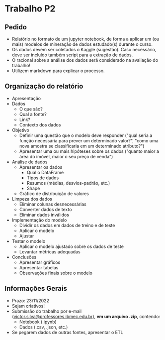 # Trabalho P2

## Pedido

- Relatório no formato de um jupyter notebook, de forma a aplicar um (ou mais) modelos de mineração de dados estudado(s) durante o curso.
- Os dados devem ser coletados o Kaggle (sugestão). Caso necessário, deve ser incluído também script para a extração de dados.
- O racional sobre a análise dos dados será considerado na avaliação do trabalho!
- Utilizem markdown para explicar o processo.

## Organização do relatório

- Apresentação
- Dados
  - O que são?
  - Qual a fonte?
  - Link?
  - Contexto dos dados
- Objetivo
  - Definir uma questão que o modelo deve responder ("qual seria a função necessária para prever um determinado valor?", "como uma nova amostra se classificaria em um determinado atributo?")
  - Apresentar uma ou mais hipóteses sobre os dados ("quanto maior a área do imóvel, maior o seu preço de venda")
- Análise de dados
  - Apresentar os dados
    - Qual o DataFrame
    - Tipos de dados
    - Resumos (médias, desvios-padrão, etc.)
    - Shape
  - Gráfico de distribuição de valores
- Limpeza dos dados
  - Eliminar colunas desnecessárias
  - Converter dados de texto
  - Eliminar dados inválidos
- Implementação do modelo
  - Dividir os dados em dados de treino e de teste
  - Aplicar o modelo
  - Ajustar
- Testar o modelo
  - Aplicar o modelo ajustado sobre os dados de teste
  - Levantar métricas adequadas
- Conclusões
  - Apresentar gráficos
  - Apresentar tabelas
  - Observações finais sobre o modelo

## Informações Gerais

- Prazo: 23/11/2022
- Sejam criativos!
- Submissão do trabalho por e-mail (victor.silva@professores.ibmec.edu.br), **em um arquivo .zip**, contendo:
  - Notebook (.ipynb)
  - Dados (.csv, .json, etc.)
- Se pegarem dados de outras fontes, apresentar o ETL
